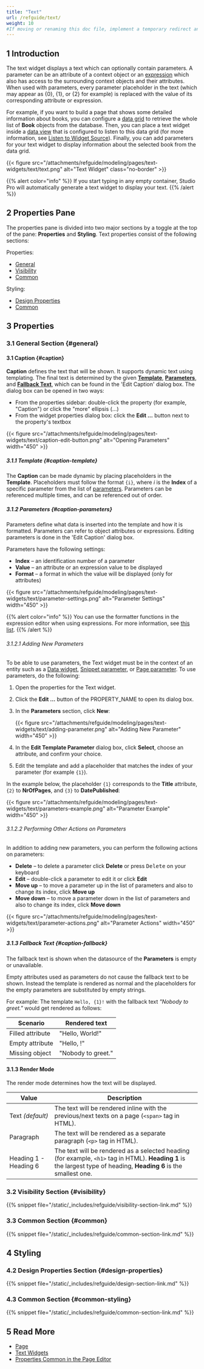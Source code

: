```yaml
---
title: "Text"
url: /refguide/text/
weight: 10
#If moving or renaming this doc file, implement a temporary redirect and let the respective team know they should update the URL in the product. See Mapping to Products for more details.
---
```


## 1 Introduction

The text widget displays a text which can optionally contain parameters. A parameter can be an attribute of a context object or an [expression](/refguide/expressions/) which also has access to the surrounding context objects and their attributes. When used with parameters, every parameter placeholder in the text (which may appear as {0}, {1}, or {2} for example) is replaced with the value of its corresponding attribute or expression. 

For example, if you want to build a page that shows some detailed information about books, you can configure a [data grid](/refguide/data-grid/) to retrieve the whole list of **Book** objects from the database. Then, you can place a text widget inside a [data view](/refguide/data-view/) that is configured to listen to this data grid (for more information, see [Listen to Widget Source](/refguide/listen-to-grid-source/)). Finally, you can add parameters for your text widget to display information about the selected book from the data grid.

{{< figure src="/attachments/refguide/modeling/pages/text-widgets/text/text.png" alt="Text Widget"  class="no-border" >}}

{{% alert color="info" %}}
If you start typing in any empty container, Studio Pro will automatically generate a text widget to display your text.
{{% /alert %}}

## 2 Properties Pane

The properties pane is divided into two major sections by a toggle at the top of the pane: **Properties** and **Styling**. Text properties consist of the following sections:

Properties:

* [General](#general)
* [Visibility](#visibility)
* [Common](#common)

Styling:

* [Design Properties](#design-properties)
* [Common](#common-styling)

## 3 Properties

### 3.1 General Section {#general}


#### 3.1 Caption {#caption}

**Caption** defines the text that will be shown. It supports dynamic text using templating. The final text is determined by the given [**Template**](#caption-template), [**Parameters**](#caption-parameters), and [**Fallback Text**](#caption-fallback), which can be found in the 'Edit Caption' dialog box. The dialog box can be opened in two ways:

* From the properties sidebar: double-click the property (for example, "Caption") or click the "more" ellipsis (...)
* From the widget properties dialog box: click the **Edit ...** button next to the property's textbox

{{< figure src="/attachments/refguide/modeling/pages/text-widgets/text/caption-edit-button.png" alt="Opening Parameters" width="450" >}}

##### 3.1.1 Template {#caption-template}

The **Caption** can be made dynamic by placing placeholders in the **Template**. Placeholders must follow the format `{i}`, where _i_ is the **Index** of a specific parameter from the list of [parameters](#caption-parameters). Parameters can be referenced multiple times, and can be referenced out of order.

##### 3.1.2 Parameters {#caption-parameters}

Parameters define what data is inserted into the template and how it is formatted. Parameters can refer to object attributes or expressions. Editing parameters is done in the 'Edit Caption' dialog box.

Parameters have the following settings:

* **Index** – an identification number of a parameter 
* **Value** – an attribute or an expression value to be displayed
* **Format** – a format in which the value will be displayed (only for attributes)

{{< figure src="/attachments/refguide/modeling/pages/text-widgets/text/parameter-settings.png" alt="Parameter Settings" width="450" >}}

{{% alert color="info" %}}
You can use the formatter functions in the expression editor when using expressions. For more information, see [this list](/refguide/expressions/#expressions-formatter-functions).
{{% /alert %}}

###### 3.1.2.1 Adding New Parameters

To be able to use parameters, the Text widget must be in the context of an entity such as a [Data widget](/refguide/data-view), [Snippet parameter](http://localhost:1313/refguide/snippet/#parameters), or [Page parameter](/refguide/page-properties/#parameters). To use parameters, do the following:

1. Open the properties for the Text widget.
1. Click the **Edit ...** button of the PROPERTY_NAME to open its dialog box.
1. In the **Parameters** section, click **New**:

    {{< figure src="/attachments/refguide/modeling/pages/text-widgets/text/adding-parameter.png" alt="Adding New Parameter"  width="450" >}}

1. In the **Edit Template Parameter** dialog box, click **Select**, choose an attribute, and confirm your choice.
1. Edit the template and add a placeholder that matches the index of your parameter (for example `{1}`).

In the example below, the placeholder `{1}` corresponds to the **Title** attribute, `{2}` to **NrOfPages**, and `{3}` to **DatePublished**:

{{< figure src="/attachments/refguide/modeling/pages/text-widgets/text/parameters-example.png" alt="Parameter Example"  width="450" >}}


###### 3.1.2.2 Performing Other Actions on Parameters

In addition to adding new parameters, you can perform the following actions on parameters:

* **Delete** – to delete a parameter click **Delete** or press <kbd>Delete</kbd> on your keyboard
* **Edit** – double-click a parameter to edit it or click **Edit**
* **Move up** – to move a parameter up in the list of parameters and also to change its index, click **Move up**
* **Move down** – to move a parameter down in the list of parameters and also to change its index, click **Move down**

{{< figure src="/attachments/refguide/modeling/pages/text-widgets/text/parameter-actions.png" alt="Parameter Actions" width="450" >}}


##### 3.1.3 Fallback Text {#caption-fallback}

The fallback text is shown when the datasource of the **Parameters** is empty or unavailable. 

Empty attributes used as parameters do not cause the fallback text to be shown. Instead the template is rendered as normal and the placeholders for the empty parameters are substituted by empty strings. 

For example: The template `Hello, {1}!` with the fallback text _"Nobody to greet."_ would get rendered as follows:

| Scenario         | Rendered text      |
| ---------------- | ------------------ |
| Filled attribute | "Hello, World!"    |
| Empty attribute  | "Hello, !"         |
| Missing object   | "Nobody to greet." |

#### 3.1.3 Render Mode

The render mode determines how the text will be displayed. 

| Value | Description  |
|-------|----------|
| Text  *(default)* | The text will be rendered inline with the previous/next texts on a page (`<span>` tag in HTML).  |
| Paragraph | The text will be rendered as a separate paragraph (`<p>` tag in HTML).  |
| Heading 1 - Heading 6 | The text will be rendered as a selected heading (for example, `<h1>` tag in HTML). **Heading 1** is the largest type of heading, **Heading 6** is the smallest one. |

### 3.2 Visibility Section {#visibility}

{{% snippet file="/static/_includes/refguide/visibility-section-link.md" %}}

### 3.3 Common Section {#common}

{{% snippet file="/static/_includes/refguide/common-section-link.md" %}}

## 4 Styling

### 4.2 Design Properties Section {#design-properties}

{{% snippet file="/static/_includes/refguide/design-section-link.md" %}} 

### 4.3 Common Section {#common-styling}

{{% snippet file="/static/_includes/refguide/common-section-link.md" %}}

## 5 Read More

* [Page](/refguide/page/)
* [Text Widgets](/refguide/text-widgets/)
* [Properties Common in the Page Editor](/refguide/common-widget-properties/)
